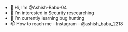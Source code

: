 - 👋 Hi, I’m @Ashish-Babu-04
- 👀 I’m interested in Security reseearching
- 🌱 I’m currently learning bug hunting
- 📫 How to reach me - Instagram - @ashish_babu_2218

<!---
Ashish-Babu-04/Ashish-Babu-04 is a ✨ special ✨ repository because its `README.md` (this file) appears on your GitHub profile.
You can click the Preview link to take a look at your changes.
--->
